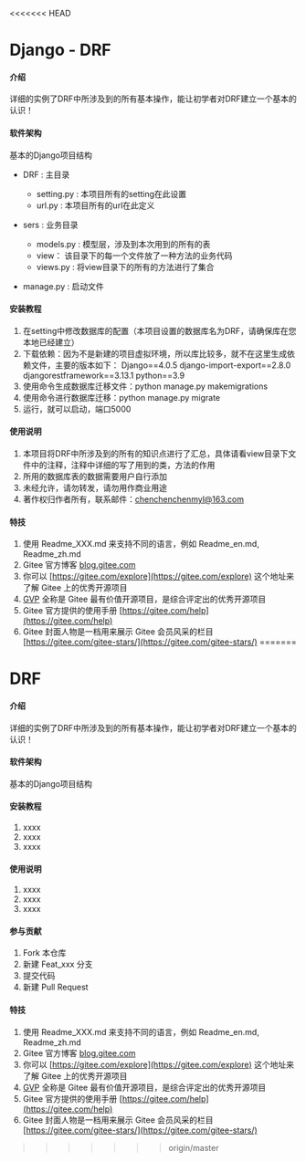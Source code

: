 <<<<<<< HEAD
# Django - DRF

#### 介绍
详细的实例了DRF中所涉及到的所有基本操作，能让初学者对DRF建立一个基本的认识！

#### 软件架构
基本的Django项目结构
* DRF : 主目录
    * setting.py : 本项目所有的setting在此设置
    * url.py : 本项目所有的url在此定义
* sers : 业务目录
    * models.py : 模型层，涉及到本次用到的所有的表
    * view： 该目录下的每一个文件放了一种方法的业务代码
    * views.py : 将view目录下的所有的方法进行了集合

* manage.py : 启动文件
#### 安装教程

1. 在setting中修改数据库的配置（本项目设置的数据库名为DRF，请确保库在您本地已经建立）
2. 下载依赖：因为不是新建的项目虚拟环境，所以库比较多，就不在这里生成依赖文件，主要的版本如下：
       Django==4.0.5
       django-import-export==2.8.0
       djangorestframework==3.13.1
       python==3.9
3. 使用命令生成数据库迁移文件：python manage.py makemigrations
4. 使用命令进行数据库迁移：python manage.py migrate
5. 运行，就可以启动，端口5000

#### 使用说明

1. 本项目将DRF中所涉及到的所有的知识点进行了汇总，具体请看view目录下文件中的注释，注释中详细的写了用到的类，方法的作用
2. 所用的数据库表的数据需要用户自行添加
3. 未经允许，请勿转发，请勿用作商业用途
4. 著作权归作者所有，联系邮件：chenchenchenmyl@163.com


#### 特技

1.  使用 Readme\_XXX.md 来支持不同的语言，例如 Readme\_en.md, Readme\_zh.md
2.  Gitee 官方博客 [blog.gitee.com](https://blog.gitee.com)
3.  你可以 [https://gitee.com/explore](https://gitee.com/explore) 这个地址来了解 Gitee 上的优秀开源项目
4.  [GVP](https://gitee.com/gvp) 全称是 Gitee 最有价值开源项目，是综合评定出的优秀开源项目
5.  Gitee 官方提供的使用手册 [https://gitee.com/help](https://gitee.com/help)
6.  Gitee 封面人物是一档用来展示 Gitee 会员风采的栏目 [https://gitee.com/gitee-stars/](https://gitee.com/gitee-stars/)
=======
# DRF

#### 介绍
详细的实例了DRF中所涉及到的所有基本操作，能让初学者对DRF建立一个基本的认识！

#### 软件架构
基本的Django项目结构


#### 安装教程

1.  xxxx
2.  xxxx
3.  xxxx

#### 使用说明

1.  xxxx
2.  xxxx
3.  xxxx

#### 参与贡献

1.  Fork 本仓库
2.  新建 Feat_xxx 分支
3.  提交代码
4.  新建 Pull Request


#### 特技

1.  使用 Readme\_XXX.md 来支持不同的语言，例如 Readme\_en.md, Readme\_zh.md
2.  Gitee 官方博客 [blog.gitee.com](https://blog.gitee.com)
3.  你可以 [https://gitee.com/explore](https://gitee.com/explore) 这个地址来了解 Gitee 上的优秀开源项目
4.  [GVP](https://gitee.com/gvp) 全称是 Gitee 最有价值开源项目，是综合评定出的优秀开源项目
5.  Gitee 官方提供的使用手册 [https://gitee.com/help](https://gitee.com/help)
6.  Gitee 封面人物是一档用来展示 Gitee 会员风采的栏目 [https://gitee.com/gitee-stars/](https://gitee.com/gitee-stars/)
>>>>>>> origin/master
